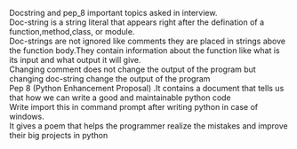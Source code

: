 Docstring and pep_8 important topics asked in interview.
<br>
Doc-string is a string literal that appears right after the defination of a function,method,class, or module.
<br>
Doc-strings are not ignored like comments they are placed in strings above the function body.They contain information about the function like what is its input and what output it will give.
<br>
Changing comment does not change the output of the program but changing doc-string change the output of the program 
<br>
Pep 8 (Python Enhancement Proposal) .It contains a document that tells us that how we can write a good and maintainable python code 
<br>
Write import this in command prompt after writing python in case of windows. 
<br>
It gives a poem that helps the programmer realize the mistakes and improve their big projects in python 